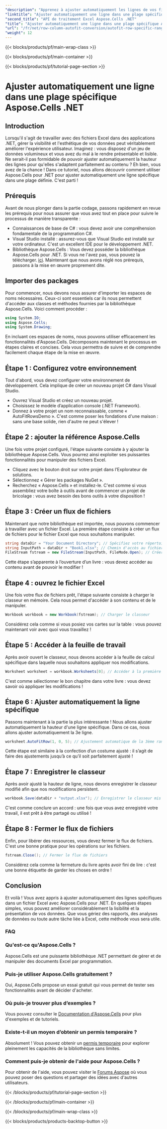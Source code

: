 ```yaml
---
"description": "Apprenez à ajuster automatiquement les lignes de vos fichiers Excel avec Aspose.Cells pour .NET. Améliorez facilement la présentation de vos données grâce à ce guide étape par étape."
"linktitle": "Ajuster automatiquement une ligne dans une plage spécifique Aspose.Cells .NET"
"second_title": "API de traitement Excel Aspose.Cells .NET"
"title": "Ajuster automatiquement une ligne dans une plage spécifique Aspose.Cells .NET"
"url": "/fr/net/row-column-autofit-conversion/autofit-row-specific-range/"
"weight": 12
---
```


{{< blocks/products/pf/main-wrap-class >}}

{{< blocks/products/pf/main-container >}}

{{< blocks/products/pf/tutorial-page-section >}}

# Ajuster automatiquement une ligne dans une plage spécifique Aspose.Cells .NET

## Introduction
Lorsqu'il s'agit de travailler avec des fichiers Excel dans des applications .NET, gérer la visibilité et l'esthétique de vos données peut véritablement améliorer l'expérience utilisateur. Imaginez : vous disposez d'un jeu de données volumineux et vous avez du mal à le rendre présentable et lisible. Ne serait-il pas formidable de pouvoir ajuster automatiquement la hauteur des lignes pour qu'elles s'adaptent parfaitement au contenu ? Eh bien, vous avez de la chance ! Dans ce tutoriel, nous allons découvrir comment utiliser Aspose.Cells pour .NET pour ajuster automatiquement une ligne spécifique dans une plage définie. C'est parti !
## Prérequis
Avant de nous plonger dans la partie codage, passons rapidement en revue les prérequis pour nous assurer que vous avez tout en place pour suivre le processus de manière transparente :
- Connaissances de base de C# : vous devez avoir une compréhension fondamentale de la programmation C#.
- Visual Studio installé : assurez-vous que Visual Studio est installé sur votre ordinateur. C'est un excellent IDE pour le développement .NET.
- Bibliothèque Aspose.Cells : Vous devez posséder la bibliothèque Aspose.Cells pour .NET. Si vous ne l'avez pas, vous pouvez la télécharger. [ici](https://releases.aspose.com/cells/net/).
Maintenant que nous avons réglé nos prérequis, passons à la mise en œuvre proprement dite.
## Importer des packages
Pour commencer, nous devons nous assurer d'importer les espaces de noms nécessaires. Ceux-ci sont essentiels car ils nous permettent d'accéder aux classes et méthodes fournies par la bibliothèque Aspose.Cells. Voici comment procéder :
```csharp
using System.IO;
using Aspose.Cells;
using System.Drawing;
```
En incluant ces espaces de noms, nous pouvons utiliser efficacement les fonctionnalités d'Aspose.Cells.
Décomposons maintenant le processus en étapes claires et concises. Cela vous permettra de suivre et de comprendre facilement chaque étape de la mise en œuvre.
## Étape 1 : Configurez votre environnement
Tout d'abord, vous devez configurer votre environnement de développement. Cela implique de créer un nouveau projet C# dans Visual Studio.
- Ouvrez Visual Studio et créez un nouveau projet.
- Choisissez le modèle d’application console (.NET Framework).
- Donnez à votre projet un nom reconnaissable, comme « AutoFitRowsDemo ».
C'est comme poser les fondations d'une maison : sans une base solide, rien d'autre ne peut s'élever !
## Étape 2 : ajouter la référence Aspose.Cells
Une fois votre projet configuré, l'étape suivante consiste à y ajouter la bibliothèque Aspose.Cells. Vous pourrez ainsi exploiter ses puissantes fonctionnalités pour manipuler des fichiers Excel.
- Cliquez avec le bouton droit sur votre projet dans l’Explorateur de solutions.
- Sélectionnez « Gérer les packages NuGet ».
- Recherchez « Aspose.Cells » et installez-le.
C'est comme si vous assembliez votre boîte à outils avant de commencer un projet de bricolage : vous avez besoin des bons outils à votre disposition !
## Étape 3 : Créer un flux de fichiers
Maintenant que notre bibliothèque est importée, nous pouvons commencer à travailler avec un fichier Excel. La première étape consiste à créer un flux de fichiers pour le fichier Excel que nous souhaitons manipuler.
```csharp
string dataDir = "Your Document Directory"; // Spécifiez votre répertoire de données
string InputPath = dataDir + "Book1.xlsx"; // Chemin d'accès au fichier Excel d'entrée
FileStream fstream = new FileStream(InputPath, FileMode.Open); // Créer un flux de fichiers
```
Cette étape s’apparente à l’ouverture d’un livre : vous devez accéder au contenu avant de pouvoir le modifier !
## Étape 4 : ouvrez le fichier Excel
Une fois votre flux de fichiers prêt, l'étape suivante consiste à charger le classeur en mémoire. Cela nous permet d'accéder à son contenu et de le manipuler.
```csharp
Workbook workbook = new Workbook(fstream); // Charger le classeur
```
Considérez cela comme si vous posiez vos cartes sur la table : vous pouvez maintenant voir avec quoi vous travaillez !
## Étape 5 : Accéder à la feuille de travail
Après avoir ouvert le classeur, nous devons accéder à la feuille de calcul spécifique dans laquelle nous souhaitons appliquer nos modifications.
```csharp
Worksheet worksheet = workbook.Worksheets[0]; // Accéder à la première feuille de calcul
```
C'est comme sélectionner le bon chapitre dans votre livre : vous devez savoir où appliquer les modifications !
## Étape 6 : Ajuster automatiquement la ligne spécifique
Passons maintenant à la partie la plus intéressante ! Nous allons ajuster automatiquement la hauteur d'une ligne spécifique. Dans ce cas, nous allons ajuster automatiquement la 3e ligne.
```csharp
worksheet.AutoFitRow(1, 0, 5); // Ajustement automatique de la 3ème rangée
```
Cette étape est similaire à la confection d’un costume ajusté : il s’agit de faire des ajustements jusqu’à ce qu’il soit parfaitement ajusté !
## Étape 7 : Enregistrer le classeur
Après avoir ajusté la hauteur de ligne, nous devons enregistrer le classeur modifié afin que nos modifications persistent.
```csharp
workbook.Save(dataDir + "output.xlsx"); // Enregistrer le classeur mis à jour
```
C'est comme conclure un accord : une fois que vous avez enregistré votre travail, il est prêt à être partagé ou utilisé !
## Étape 8 : Fermer le flux de fichiers
Enfin, pour libérer des ressources, vous devez fermer le flux de fichiers. C'est une bonne pratique pour les opérations sur les fichiers.
```csharp
fstream.Close(); // Fermer le flux de fichiers
```
Considérez cela comme la fermeture du livre après avoir fini de lire : c'est une bonne étiquette de garder les choses en ordre !
## Conclusion
Et voilà ! Vous avez appris à ajuster automatiquement des lignes spécifiques dans un fichier Excel avec Aspose.Cells pour .NET. En quelques étapes simples, vous pouvez améliorer considérablement la lisibilité et la présentation de vos données. Que vous gériez des rapports, des analyses de données ou toute autre tâche liée à Excel, cette méthode vous sera utile.
### FAQ
### Qu'est-ce qu'Aspose.Cells ?  
Aspose.Cells est une puissante bibliothèque .NET permettant de gérer et de manipuler des documents Excel par programmation.
### Puis-je utiliser Aspose.Cells gratuitement ?  
Oui, Aspose.Cells propose un essai gratuit qui vous permet de tester ses fonctionnalités avant de décider d'acheter.
### Où puis-je trouver plus d’exemples ?  
Vous pouvez consulter le [Documentation d'Aspose.Cells](https://reference.aspose.com/cells/net/) pour plus d'exemples et de tutoriels.
### Existe-t-il un moyen d’obtenir un permis temporaire ?  
Absolument ! Vous pouvez obtenir un [permis temporaire](https://purchase.aspose.com/temporary-license/) pour explorer pleinement les capacités de la bibliothèque sans limites.
### Comment puis-je obtenir de l'aide pour Aspose.Cells ?  
Pour obtenir de l'aide, vous pouvez visiter le [Forums Aspose](https://forum.aspose.com/c/cells/9) où vous pouvez poser des questions et partager des idées avec d'autres utilisateurs.


{{< /blocks/products/pf/tutorial-page-section >}}

{{< /blocks/products/pf/main-container >}}

{{< /blocks/products/pf/main-wrap-class >}}

{{< blocks/products/products-backtop-button >}}